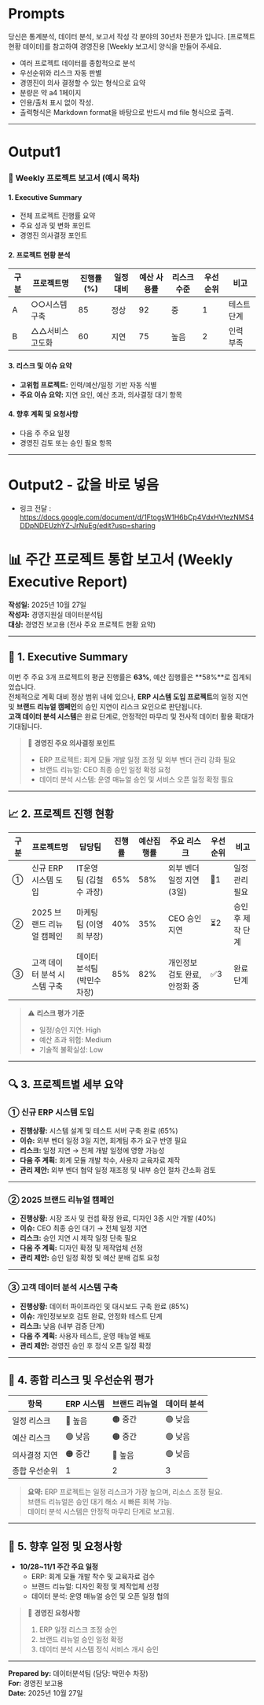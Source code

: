 # Prompts

당신은 통계분석, 데이터 분석, 보고서 작성 각 분야의 30년차 전문가 입니다.
[프로젝트 현황 데이터]를 참고하여 경영진용 [Weekly 보고서] 양식을 만들어 주세요.

- 여러 프로젝트 데이터를 종합적으로 분석
- 우선순위와 리스크 자동 판별
- 경영진이 의사 결정할 수 있는 형식으로 요약
- 분량은 약 a4 1페이지
- 인용/출처 표시 없이 작성.
- 출력형식은 Markdown format을 바탕으로 반드시 md file 형식으로 출력. 

---

# Output1

### 📄 **Weekly 프로젝트 보고서 (예시 목차)**

#### 1. Executive Summary

* 전체 프로젝트 진행률 요약
* 주요 성과 및 변화 포인트
* 경영진 의사결정 포인트

#### 2. 프로젝트 현황 분석

| 구분 | 프로젝트명     | 진행률(%) | 일정 대비 | 예산 사용률 | 리스크 수준 | 우선순위 | 비고     |
| -- | --------- | ------ | ----- | ------ | ------ | ---- | ------ |
| A  | ○○시스템 구축  | 85     | 정상    | 92     | 중      | 1    | 테스트 단계 |
| B  | △△서비스 고도화 | 60     | 지연    | 75     | 높음     | 2    | 인력 부족  |

#### 3. 리스크 및 이슈 요약

* **고위험 프로젝트:** 인력/예산/일정 기반 자동 식별
* **주요 이슈 요약:** 지연 요인, 예산 초과, 의사결정 대기 항목

#### 4. 향후 계획 및 요청사항

* 다음 주 주요 일정
* 경영진 검토 또는 승인 필요 항목


---

# Output2 - 값을 바로 넣음

- 링크 전달 : https://docs.google.com/document/d/1FtogsW1H6bCp4VdxHVtezNMS4DDpNDEUzhYZ-JrNuEg/edit?usp=sharing

# 📊 주간 프로젝트 통합 보고서 (Weekly Executive Report)

**작성일:** 2025년 10월 27일  
**작성자:** 경영지원실 데이터분석팀  
**대상:** 경영진 보고용 (전사 주요 프로젝트 현황 요약)

---

## 🏁 1. Executive Summary

이번 주 주요 3개 프로젝트의 평균 진행률은 **63%**, 예산 집행률은 **58%**로 집계되었습니다.  
전체적으로 계획 대비 정상 범위 내에 있으나, **ERP 시스템 도입 프로젝트**의 일정 지연 및 **브랜드 리뉴얼 캠페인**의 승인 지연이 리스크 요인으로 판단됩니다.  
**고객 데이터 분석 시스템**은 완료 단계로, 안정적인 마무리 및 전사적 데이터 활용 확대가 기대됩니다.

> 🔎 **경영진 주요 의사결정 포인트**
> - ERP 프로젝트: 회계 모듈 개발 일정 조정 및 외부 벤더 관리 강화 필요  
> - 브랜드 리뉴얼: CEO 최종 승인 일정 확정 요청  
> - 데이터 분석 시스템: 운영 매뉴얼 승인 및 서비스 오픈 일정 확정 필요  

---

## 📈 2. 프로젝트 진행 현황

| 구분 | 프로젝트명 | 담당팀 | 진행률 | 예산집행률 | 주요 리스크 | 우선순위 | 비고 |
|------|-------------|---------|----------|--------------|--------------|-----------|------|
| ① | 신규 ERP 시스템 도입 | IT운영팀 (김철수 과장) | 65% | 58% | 외부 벤더 일정 지연 (3일) | 🔺1 | 일정관리 필요 |
| ② | 2025 브랜드 리뉴얼 캠페인 | 마케팅팀 (이영희 부장) | 40% | 35% | CEO 승인 지연 | ⏳2 | 승인 후 제작 단계 |
| ③ | 고객 데이터 분석 시스템 구축 | 데이터분석팀 (박민수 차장) | 85% | 82% | 개인정보 검토 완료, 안정화 중 | ✅3 | 완료 단계 |

> ⚠️ **리스크 평가 기준**
> - 일정/승인 지연: High  
> - 예산 초과 위험: Medium  
> - 기술적 불확실성: Low  

---

## 🔍 3. 프로젝트별 세부 요약

### ① 신규 ERP 시스템 도입
- **진행상황:** 시스템 설계 및 테스트 서버 구축 완료 (65%)  
- **이슈:** 외부 벤더 일정 3일 지연, 회계팀 추가 요구 반영 필요  
- **리스크:** 일정 지연 → 전체 개발 일정에 영향 가능성  
- **다음 주 계획:** 회계 모듈 개발 착수, 사용자 교육자료 제작  
- **관리 제안:** 외부 벤더 협약 일정 재조정 및 내부 승인 절차 간소화 검토  

---

### ② 2025 브랜드 리뉴얼 캠페인
- **진행상황:** 시장 조사 및 컨셉 확정 완료, 디자인 3종 시안 개발 (40%)  
- **이슈:** CEO 최종 승인 대기 → 전체 일정 지연  
- **리스크:** 승인 지연 시 제작 일정 단축 필요  
- **다음 주 계획:** 디자인 확정 및 제작업체 선정  
- **관리 제안:** 승인 일정 확정 및 예산 분배 검토 요청  

---

### ③ 고객 데이터 분석 시스템 구축
- **진행상황:** 데이터 파이프라인 및 대시보드 구축 완료 (85%)  
- **이슈:** 개인정보보호 검토 완료, 안정화 테스트 단계  
- **리스크:** 낮음 (내부 검증 단계)  
- **다음 주 계획:** 사용자 테스트, 운영 매뉴얼 배포  
- **관리 제안:** 경영진 승인 후 정식 오픈 일정 확정  

---

## 🚦 4. 종합 리스크 및 우선순위 평가

| 항목 | ERP 시스템 | 브랜드 리뉴얼 | 데이터 분석 |
|------|-------------|----------------|---------------|
| 일정 리스크 | 🔴 높음 | 🟠 중간 | 🟢 낮음 |
| 예산 리스크 | 🟢 낮음 | 🟠 중간 | 🟢 낮음 |
| 의사결정 지연 | 🟠 중간 | 🔴 높음 | 🟢 낮음 |
| 종합 우선순위 | 1 | 2 | 3 |

> **요약:** ERP 프로젝트는 일정 리스크가 가장 높으며, 리소스 조정 필요.  
> 브랜드 리뉴얼은 승인 대기 해소 시 빠른 회복 가능.  
> 데이터 분석 시스템은 안정적 마무리 단계로 보고됨.

---

## 📅 5. 향후 일정 및 요청사항

- **10/28~11/1 주간 주요 일정**
  - ERP: 회계 모듈 개발 착수 및 교육자료 검수  
  - 브랜드 리뉴얼: 디자인 확정 및 제작업체 선정  
  - 데이터 분석: 운영 매뉴얼 승인 및 오픈 일정 협의  

> 📌 **경영진 요청사항**
> 1. ERP 일정 리스크 조정 승인  
> 2. 브랜드 리뉴얼 승인 일정 확정  
> 3. 데이터 분석 시스템 정식 서비스 개시 승인  

---

**Prepared by:** 데이터분석팀 (담당: 박민수 차장)  
**For:** 경영진 보고용  
**Date:** 2025년 10월 27일

